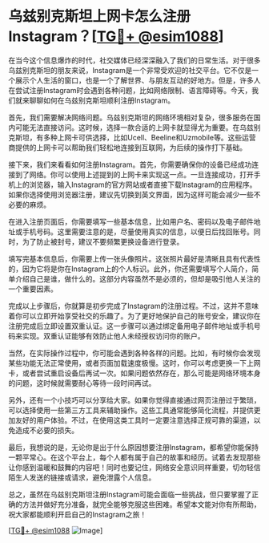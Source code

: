 # 乌兹别克斯坦上网卡怎么注册Instagram？[[TG💪+ @esim1088](https://t.me/s/esim1088)]

在当今这个信息爆炸的时代，社交媒体已经深深融入了我们的日常生活。对于很多乌兹别克斯坦的朋友来说，Instagram是一个非常受欢迎的社交平台。它不仅是一个展示个人生活的窗口，也是一个了解世界、与朋友互动的好地方。但是，许多人在尝试注册Instagram时会遇到各种问题，比如网络限制、语言障碍等。今天，我们就来聊聊如何在乌兹别克斯坦顺利注册Instagram。

首先，我们需要解决网络问题。乌兹别克斯坦的网络环境相对复杂，很多服务在国内可能无法直接访问。这时候，选择一款合适的上网卡就显得尤为重要。在乌兹别克斯坦，有多种上网卡可供选择，比如Ucell、Beeline和Uzmobile等。这些运营商提供的上网卡可以帮助我们轻松地连接到互联网，为后续的操作打下基础。

接下来，我们来看看如何注册Instagram。首先，你需要确保你的设备已经成功连接到了网络。你可以使用上述提到的上网卡来实现这一点。一旦连接成功，打开手机上的浏览器，输入Instagram的官方网站或者直接下载Instagram的应用程序。如果你选择使用浏览器注册，建议先切换到英文界面，因为这样可能会减少一些不必要的麻烦。

在进入注册页面后，你需要填写一些基本信息，比如用户名、密码以及电子邮件地址或手机号码。这里需要注意的是，尽量使用真实的信息，以便日后找回账号。同时，为了防止被封号，建议不要频繁更换设备进行登录。

填写完基本信息后，你需要上传一张头像照片。这张照片最好是清晰且具有代表性的，因为它将是你在Instagram上的个人标识。此外，你还需要填写个人简介，简单介绍自己是谁，做什么的。这部分内容虽然不是必须的，但却是吸引他人关注的一个重要因素。

完成以上步骤后，你就算是初步完成了Instagram的注册过程。不过，这并不意味着你可以立即开始享受社交的乐趣了。为了更好地保护自己的账号安全，建议你在注册完成后立即设置双重认证。这一步骤可以通过绑定备用电子邮件地址或手机号码来实现。双重认证能够有效防止他人未经授权访问你的账户。

当然，在实际操作过程中，你可能会遇到各种各样的问题。比如，有时候你会发现某些功能无法正常使用，或者页面加载速度极慢。这时，你可以考虑更换一下上网卡，或者尝试重启设备后再试一次。如果问题依然存在，那么可能是网络环境本身的问题，这时候就需要耐心等待一段时间再试。

另外，还有一个小技巧可以分享给大家。如果你觉得直接通过网页注册过于繁琐，可以选择使用一些第三方工具来辅助操作。这些工具通常能够简化流程，并提供更加友好的用户体验。不过，在使用这类工具时一定要注意选择正规可靠的渠道，以免造成不必要的损失。

最后，我想说的是，无论你是出于什么原因想要注册Instagram，都希望你能保持一颗平常心。在这个平台上，每个人都有属于自己的故事和经历。试着去发现那些让你感到温暖和鼓舞的内容吧！同时也要记住，网络安全意识同样重要，切勿轻信陌生人发送的链接或请求，避免泄露个人信息。

总之，虽然在乌兹别克斯坦注册Instagram可能会面临一些挑战，但只要掌握了正确的方法并做好充分准备，就完全能够克服这些困难。希望本文能对你有所帮助，祝大家都能顺利开启自己的Instagram之旅！

[[TG💪+ @esim1088](https://t.me/s/esim1088) ![Image](https://i.postimg.cc/4NQfJmqS/Snipaste-2025-05-13-00-14-12.png)]